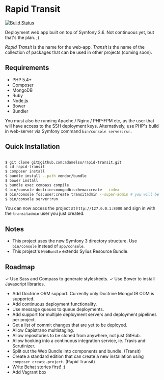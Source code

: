 Rapid Transit
=============

[![Build Status](https://travis-ci.org/adamelso/rapid-transit.svg)](https://travis-ci.org/adamelso/rapid-transit)

Deployment web app built on top of Symfony 2.6. Not continuous yet, but that's the plan. ;)

_Rapid Transit_ is the name for the web-app.
_Transit_ is the name of the collection of packages that can be used in other projects (coming soon).


Requirements
------------

 * PHP 5.4+
 * Composer
 * MongoDB
 * Ruby
 * Node.js
 * Bower
 * Bundler

You must also be running Apache / Nginx / PHP-FPM etc, as the user that will have access
to the SSH deployment keys. Alternatively, use PHP's build in web-server via Symfony command `bin/console server:run`.


Quick Installation
------------------

```bash

$ git clone git@github.com:adamelso/rapid-transit.git
$ cd rapid-transit
$ composer install
$ bundle install --path vendor/bundle
$ bower install
$ bundle exec compass compile
$ bin/console doctrine:mongodb:schema:create --index
$ bin/console fos:user:create transitadmin --super-admin # you will be asked to set an email and password
$ bin/console server:run

```

You can now access the project at `http://127.0.0.1:8000` and sign in with the `transitadmin` user you just created.


Notes
-----

 * This project uses the new Symfony 3 directory structure. Use `bin/console` instead of `app/console`.
 * This project's `WebBundle` extends Sylius Resource Bundle.


Roadmap
-------

 ✓ Use Sass and Compass to generate stylesheets.
 ✓ Use Bower to install Javascript libraries.
 * Add Doctrine ORM support. Currently only Doctrine MongoDB ODM is supported.
 * Add continuous deployment functionality.
 * Use message queues to queue deployments.
 * Add support for multiple deployment servers and deployment pipelines per project.
 * Get a list of commit changes that are yet to be deployed.
 * Allow Capistrano multistaging.
 * Allow repositories to be cloned from anywhere, not just GitHub.
 * Allow hooking into a continuous integration service, ie. Travis and Scrutinizer.
 * Split out the Web Bundle into components and bundle. (Transit)
 * Create a standard edition that can create a new installation using `composer create-project`. (Rapid Transit)
 * Write Behat stories first! ;)
 * Add Vagrant box
